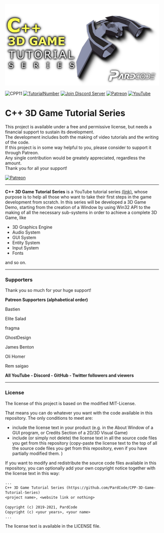 
![](Media/title.png)

![CPP11](https://img.shields.io/badge/C++->=11-blue)
[![TutorialNumber](https://img.shields.io/badge/NumberOfTutorials-28-blue)]()
[![Join Discord Server](https://img.shields.io/badge/Chat-Discord-9cf)](https://discord.gg/zXA8ypu)
[![Patreon](https://img.shields.io/badge/Patreon-Donate-orange)](https://www.patreon.com/pardcode)
[![YouTube](https://img.shields.io/badge/YouTube-Subscribe-red)](https://www.youtube.com/channel/UCs1ssVSR49YItKE7DZ3-Jcw)

C++ 3D Game Tutorial Series
==================================

This project is available under a free and permissive license, but needs a financial support to sustain its development.  
The development includes both the making of video tutorials and the writing of the code.  
If this project is in some way helpful to you, please consider to support it through Patreon.  
Any single contribution would be greately appreciated, regardless the amount.  
Thank you for all your support!  
  
[![Patreon](https://img.shields.io/badge/Patreon-Donate-orange)](https://www.patreon.com/pardcode)  

-----
**C++ 3D Game Tutorial Series**  is a YouTube tutorial series [(link)](https://www.youtube.com/playlist?list=PLv8DnRaQOs5-ST_VDqgbbMRtzMtpK36Hy), whose purpose is to help all those who want to take their first steps in the game development from scratch.
In this series will be developed a 3D Game Demo, starting from the creation of a Window by using Win32 API to the making of all the necessary sub-systems in order to achieve a complete 3D Game,
like

- 3D Graphics Engine
- Audio System
- GUI System
- Entity System
- Input System
- Fonts

and so on.

-----
### Supporters ###
Thank you so much for your huge support!

**Patreon Supporters (alphabetical order)**  
  
Bastien

Elite Salad

fragma

GhostDesign

James Benton

Oli Homer

Rem saigao

  
**All YouTube - Discord - GitHub - Twitter followers and viewers**  

-----
### License ###
The license of this project is based on the modified MIT-License.

That means you can do whatever you want with the code available in this repository. 
The only conditions to meet are:

- include the license text in your product (e.g. in the About Window of a GUI program, or Credits Section of a 2D/3D Visual Game)
- include (or simply not delete) the license text in all the source code files you get from this repository (copy-paste the license text to the top of all the source code files you get from this repository, even if you have partially modified them. )


If you want to modify and redistribute the source code files available in this repository, you can optionally add your own copyright notice together with the license text in this way:

```
...
C++ 3D Game Tutorial Series (https://github.com/PardCode/CPP-3D-Game-Tutorial-Series)
<project name>, <website link or nothing>
  
Copyright (c) 2019-2021, PardCode
Copyright (c) <your years>, <your name>  
...
```

The license text is available in the LICENSE file.

